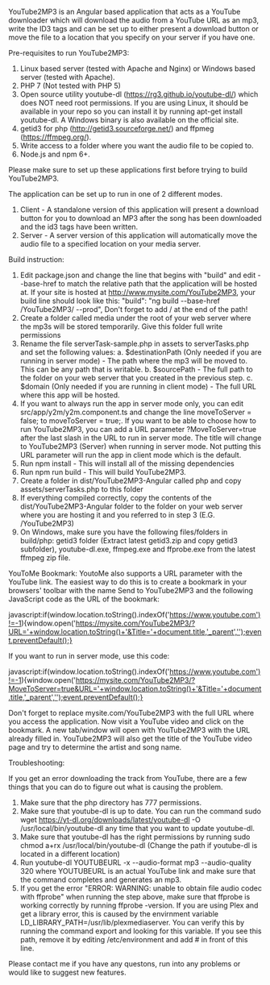 YouTube2MP3 is an Angular based application that acts as a YouTube downloader which will download the audio from a YouTube URL as an mp3, write the ID3 tags and can be set up to either present a download button or move the file to a location that you specify on your server if you have one.

Pre-requisites to run YouTube2MP3:
1. Linux based server (tested with Apache and Nginx) or Windows based server (tested with Apache).
2. PHP 7 (Not tested with PHP 5) 
3. Open source utility youtube-dl (https://rg3.github.io/youtube-dl/) which does NOT need root permissions. If you are using Linux, it should be available in your repo so you can install it by running apt-get install youtube-dl. A Windows binary is also available on the official site.
4. getid3 for php (http://getid3.sourceforge.net/) and ffpmeg (https://ffmpeg.org/). 
5. Write access to a folder where you want the audio file to be copied to.
6. Node.js and npm 6+.
 
Please make sure to set up these applications first before trying to build YouTube2MP3.

The application can be set up to run in one of 2 different modes. 

1. Client - A standalone version of this application will present a download button for you to download an MP3 after the song has been downloaded and the id3 tags have been written.
2. Server - A server version of this application will automatically move the audio file to a specified location on your media server.

Build instruction:

1. Edit package.json and change the line that begins with "build" and edit --base-href to match the relative path that the application will be hosted at. If your site is hosted at         http://www.mysite.com/YouTube2MP3, your build line should look like this: "build": "ng build --base-href /YouTube2MP3/ --prod", Don't forget to add / at the end of the path!
2. Create a folder called media under the root of your web server where the mp3s will be stored temporarily. Give this folder full write permissions 
3. Rename the file serverTask-sample.php in assets to serverTasks.php and set the following values: 
     a. $destinationPath (Only needed if you are running in server mode) - The path where the mp3 will be moved to. This can be any path that is writable. 
     b. $sourcePath - The full path to the folder on your web server that you created in the previous step.
     c. $domain (Only needed if you are running in client mode) - The full URL where this app will be hosted. 
4. If you want to always run the app in server mode only, you can edit src/app/y2m/y2m.component.ts and change the line moveToServer = false; to moveToServer = true;. If you want to be    able to choose how to run YouTube2MP3, you can add a URL parameter ?MoveToServer=true after the last slash in the URL to run in server mode. The title will change to YouTube2MP3        (Server) when running in server mode. Not putting this URL parameter will run the app in client mode which is the default.
5. Run npm install - This will install all of the missing dependencies
6. Run npm run build - This will build YouTube2MP3.
7. Create a folder in dist/YouTube2MP3-Angular called php and copy assets/serverTasks.php to this folder
8. If everything compiled correctly, copy the contents of the dist/YouTube2MP3-Angular folder to the folder on your web server where you are hosting it and you referred to in step 3 (E.G. /YouTube2MP3)
9. On Windows, make sure you have the following files/folders in build/php: getid3 folder (Extract latest getid3.zip and copy getid3 subfolder), youtube-dl.exe, ffmpeg.exe and ffprobe.exe from the latest ffmpeg zip file.

YouToMe Bookmark:
YoutoMe also supports a URL parameter with the YouTube link. The easiest way to do this is to create a bookmark in your browsers' toolbar with the name Send to YouTube2MP3 and the following JavaScript code as the URL of the bookmark:

javascript:if(window.location.toString().indexOf('https://www.youtube.com')!=-1){window.open('https://mysite.com/YouTube2MP3/?URL='+window.location.toString()+'&Title='+document.title,'_parent','');event.preventDefault();}

If you want to run in server mode, use this code:

javascript:if(window.location.toString().indexOf('https://www.youtube.com')!=-1){window.open('https://mysite.com/YouTube2MP3/?MoveToServer=true&URL='+window.location.toString()+'&Title='+document.title,'_parent','');event.preventDefault();}

Don't forget to replace mysite.com/YouTube2MP3 with the full URL where you access the application. Now visit a YouTube video and click on the bookmark. A new tab/window will open with YouTube2MP3 with the URL already filled in. YouTube2MP3 will also get the title of the YouTube video page and try to determine the artist and song name. 

Troubleshooting: 

If you get an error downloading the track from YouTube, there are a few things that you can do to figure out what is causing the problem.

1. Make sure that the php directory has 777 permissions.
2. Make sure that youtube-dl is up to date. You can run the command sudo wget https://yt-dl.org/downloads/latest/youtube-dl -O /usr/local/bin/youtube-dl any time that you want to update youtube-dl. 
3. Make sure that youtube-dl has the right permissions by running sudo chmod a+rx /usr/local/bin/youtube-dl (Change the path if youtube-dl is located in a different location)
4. Run youtube-dl YOUTUBEURL -x --audio-format mp3 --audio-quality 320 where YOUTUBEURL is an actual YouTube link and make sure that the command completes and generates an mp3.
5. If you get the error "ERROR: WARNING: unable to obtain file audio codec with ffprobe" when running the step above, make sure that ffprobe is working correctly by running ffprobe -version. If you are using Plex and get a library error, this is caused by the envirnment variable LD_LIBRARY_PATH=/usr/lib/plexmediaserver. You can verify this by running the command export and looking for this variable. If you see this path, remove it by editing /etc/environment and add # in front of this line.

Please contact me if you have any questons, run into any problems or would like to suggest new features. 